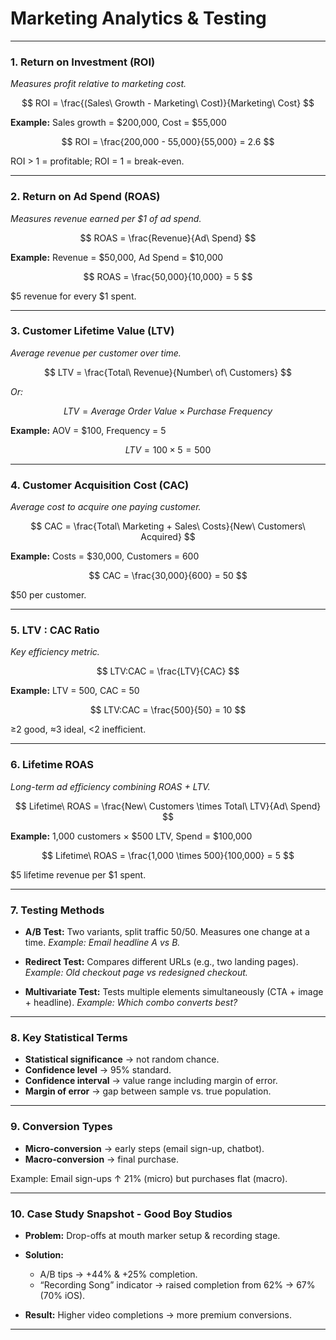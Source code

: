 # Marketing Analytics & Testing

---

### **1. Return on Investment (ROI)**

*Measures profit relative to marketing cost.*

$$
ROI = \frac{(Sales\ Growth - Marketing\ Cost)}{Marketing\ Cost}
$$

**Example:** Sales growth = $200,000, Cost = $55,000

$$
ROI = \frac{200,000 - 55,000}{55,000} = 2.6
$$

ROI > 1 = profitable; ROI = 1 = break-even.

---

### **2. Return on Ad Spend (ROAS)**

*Measures revenue earned per $1 of ad spend.*

$$
ROAS = \frac{Revenue}{Ad\ Spend}
$$

**Example:** Revenue = $50,000, Ad Spend = $10,000

$$
ROAS = \frac{50,000}{10,000} = 5
$$

$5 revenue for every $1 spent.

---

### **3. Customer Lifetime Value (LTV)**

*Average revenue per customer over time.*

$$
LTV = \frac{Total\ Revenue}{Number\ of\ Customers}
$$

*Or:*

$$
LTV = Average\ Order\ Value \times Purchase\ Frequency
$$

**Example:** AOV = $100, Frequency = 5

$$
LTV = 100 \times 5 = 500
$$

---

### **4. Customer Acquisition Cost (CAC)**

*Average cost to acquire one paying customer.*

$$
CAC = \frac{Total\ Marketing + Sales\ Costs}{New\ Customers\ Acquired}
$$

**Example:** Costs = $30,000, Customers = 600

$$
CAC = \frac{30,000}{600} = 50
$$

$50 per customer.

---

### **5. LTV : CAC Ratio**

*Key efficiency metric.*

$$
LTV:CAC = \frac{LTV}{CAC}
$$

**Example:** LTV = 500, CAC = 50

$$
LTV:CAC = \frac{500}{50} = 10
$$

≥2 good, ≈3 ideal, <2 inefficient.

---

### **6. Lifetime ROAS**

*Long-term ad efficiency combining ROAS + LTV.*

$$
Lifetime\ ROAS = \frac{New\ Customers \times Total\ LTV}{Ad\ Spend}
$$

**Example:** 1,000 customers × $500 LTV, Spend = $100,000

$$
Lifetime\ ROAS = \frac{1,000 \times 500}{100,000} = 5
$$

$5 lifetime revenue per $1 spent.

---

### **7. Testing Methods**

* **A/B Test:**
  Two variants, split traffic 50/50. Measures one change at a time.
  *Example: Email headline A vs B.*

* **Redirect Test:**
  Compares different URLs (e.g., two landing pages).
  *Example: Old checkout page vs redesigned checkout.*

* **Multivariate Test:**
  Tests multiple elements simultaneously (CTA + image + headline).
  *Example: Which combo converts best?*

---

### **8. Key Statistical Terms**

* **Statistical significance** → not random chance.
* **Confidence level** → 95% standard.
* **Confidence interval** → value range including margin of error.
* **Margin of error** → gap between sample vs. true population.

---

### **9. Conversion Types**

* **Micro-conversion** → early steps (email sign-up, chatbot).
* **Macro-conversion** → final purchase.

Example: Email sign-ups ↑ 21% (micro) but purchases flat (macro).

---

### **10. Case Study Snapshot - Good Boy Studios**

* **Problem:** Drop-offs at mouth marker setup & recording stage.
* **Solution:**

  * A/B tips → +44% & +25% completion.
  * “Recording Song” indicator → raised completion from 62% → 67% (70% iOS).
* **Result:** Higher video completions → more premium conversions.

---
